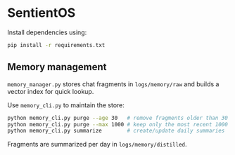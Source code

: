 # SentientOS

Install dependencies using:

```bash
pip install -r requirements.txt
```

## Memory management

`memory_manager.py` stores chat fragments in `logs/memory/raw` and builds a vector index for quick lookup.

Use `memory_cli.py` to maintain the store:

```bash
python memory_cli.py purge --age 30   # remove fragments older than 30 days
python memory_cli.py purge --max 1000 # keep only the most recent 1000 entries
python memory_cli.py summarize        # create/update daily summaries
```

Fragments are summarized per day in `logs/memory/distilled`.
